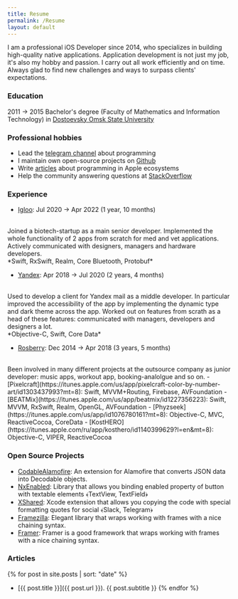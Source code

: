```yaml
---
title: Resume
permalink: /Resume
layout: default
---
```


I am a professional iOS Developer since 2014, who specializes in building high-quality native applications. Application development is not just my job, it's also my hobby and passion. I carry out all work efficiently and on time. Always glad to find new challenges and ways to surpass clients' expectations.

### Education 

2011 → 2015 Bachelor's degree (Faculty of Mathematics and Information Technology) in [Dostoevsky Omsk State University](https://omsu.ru/about/structure/general/omp/eng/)

### Professional hobbies

- Lead the [telegram channel](https://t.me/readaggregator) about programming
- I maintain own open-source projects on [Github](https://github.com/otbivnoe)
- Write [articles](/) about programming in Apple ecosystems
- Help the community answering questions at [StackOverflow](https://stackoverflow.com/users/3733734/nikita-ermolenko?tab=profile)

### Experience

- [Igloo](https://iglootest.ru): Jul 2020 → Apr 2022 (1 year, 10 months) 
<br> 
Joined a biotech-startup as a main senior developer. Implemented the whole functionality of 2 apps from scratch for med and vet applications. Actively communicated with designers, managers and hardware developers.
<br>
*Swift, RxSwift, Realm, Core Bluetooth, Protobuf*

- [Yandex](https://apps.apple.com/us/app/yandex-mail-email-app/id441785419): Apr 2018 → Jul 2020 (2 years, 4 months) 
<br> 
Used to develop a client for Yandex mail as a middle developer. In particular improved the accessibility of the app by implementing the dynamic type and dark theme across the app. Worked out on features from scrath as a head of these features: communicated with managers, developers and designers a lot.
<br>
*Objective-C, Swift, Core Data*

- [Rosberry](https://rosberry.com/): Dec 2014 → Apr 2018 (3 years, 5 months) 
<br>
Been involved in many different projects at the outsource company as junior developer: music apps, workout app, booking-analolgue and so on.
    - [Pixelcraft](https://itunes.apple.com/us/app/pixelcraft-color-by-number-art/id1303437993?mt=8): Swift, MVVM+Routing, Firebase, AVFoundation
    - [BEATMix](https://itunes.apple.com/us/app/beatmix/id1227356223): Swift, MVVM, RxSwift, Realm, OpenGL, AVFoundation
    - [Phyzseek](https://itunes.apple.com/us/app/id1076780161?mt=8): Objective-C, MVC, ReactiveCocoa, CoreData
    - [KostHERO](https://itunes.apple.com/ru/app/kosthero/id1140399629?l=en&mt=8): Objective-C, VIPER, ReactiveCocoa

### Open Source Projects

 - [CodableAlamofire](https://github.com/Otbivnoe/CodableAlamofire): An extension for Alamofire that converts JSON data into Decodable objects.
 - [NxEnabled](https://github.com/Otbivnoe/NxEnabled): Library that allows you binding enabled property of button with textable elements ﴾TextView, TextField﴿
 - [XShared](https://github.com/Otbivnoe/XShared): Xcode extension that allows you copying the code with special formatting quotes for social ﴾Slack, Telegram﴿
 - [Framezilla](https://github.com/Otbivnoe/Framezilla): Elegant library that wraps working with frames with a nice chaining syntax.
 - [Framer](https://github.com/Otbivnoe/Framer): Framer is a good framework that wraps working with frames with a nice chaining syntax.

### Articles

{% for post in site.posts | sort: "date" %}
- [{{ post.title }}]({{ post.url }}). {{ post.subtitle }}
{% endfor %}